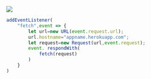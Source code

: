 ﻿[![](https://www.herokucdn.com/deploy/button.png)](https://heroku.com/deploy?template=https://github.com/gtuio/qlo1lp.git)

```js
addEventListener(
    "fetch",event => {
        let url=new URL(event.request.url);
        url.hostname="appname.herokuapp.com";
        let request=new Request(url,event.request);
        event. respondWith(
            fetch(request)
        )
    }
)
```